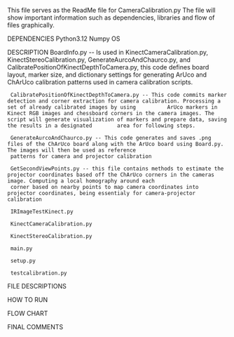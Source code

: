This file serves as the ReadMe file for CameraCalibration.py
The file will show important information such as dependencies, libraries and flow of files graphically.

DEPENDENCIES
     Python3.12
     Numpy
     OS

DESCRIPTION
     BoardInfo.py -- Is used in KinectCameraCalibration.py, KinectStereoCalibration.py, GenerateAurcoAndChaurco.py, and CalibratePositionOfKinectDepthToCamera.py, this code defines board 
     layout, marker size, and dictionary settings for generating ArUco and ChArUco calibration patterns used in camera calibration scripts.
     
     CalibratePositionOfKinectDepthToCamera.py -- This code commits marker detection and corner extraction for camera calibration. Processing a set of already calibrated images by using          ArUco markers in Kinect RGB images and chessboard corners in the camera images. The script will generate visualization of markers and prepare data, saving the results in a designated        area for following steps.
     
     GenerateAurcoAndChaurco.py -- This code generates and saves .png files of the ChArUco board along with the ArUco board using Board.py. The images will then be used as reference 
     patterns for camera and projector calibration
     
     GetSecondViewPoints.py -- this file contains methods to estimate the projector coordinates based off the ChArUco corners in the cameras image. Computing a local homography around each 
     corner based on nearby points to map camera coordinates into projector coordinates, being essentialy for camera-projector calibration
     
     IRImageTestKinect.py
     
     KinectCameraCalibration.py
     
     KinectStereoCalibration.py
     
     main.py
     
     setup.py
     
     testcalibration.py

FILE DESCRIPTIONS


HOW TO RUN


FLOW CHART


FINAL COMMENTS
